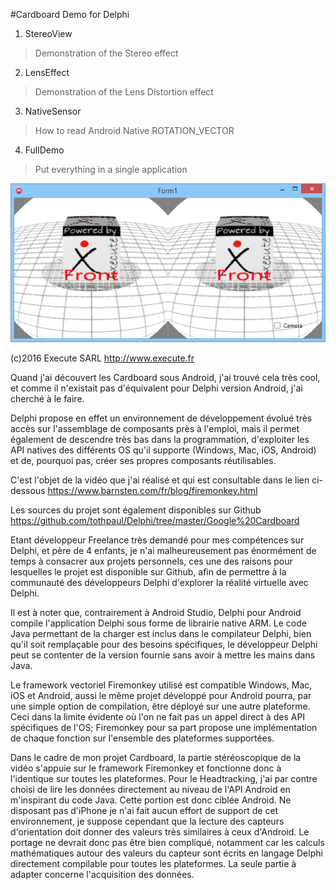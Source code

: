 #Cardboard Demo for Delphi

1. StereoView
> Demonstration of the Stereo effect

2. LensEffect
> Demonstration of the Lens Distortion effect

3. NativeSensor
> How to read Android Native ROTATION_VECTOR

4. FullDemo
> Put everything in a single application

![screenshot](FullDemo.png)

(c)2016 Execute SARL
http://www.execute.fr

Quand j'ai découvert les Cardboard sous Android, j'ai trouvé cela très cool, et comme il n'existait pas d'équivalent pour Delphi version Android, j'ai cherché à le faire.

Delphi propose en effet un environnement de développement évolué très accès sur l'assemblage de composants près à l'emploi, mais il permet également de descendre très bas dans la programmation, d'exploiter les API natives des différents OS qu'il supporte (Windows, Mac, iOS, Android) et de, pourquoi pas, créer ses propres composants réutilisables.

C'est l'objet de la vidéo que j'ai réalisé et qui est consultable dans le lien ci-dessous
https://www.barnsten.com/fr/blog/firemonkey.html

Les sources du projet sont également disponibles sur Github
https://github.com/tothpaul/Delphi/tree/master/Google%20Cardboard

Etant développeur Freelance très demandé pour mes compétences sur Delphi, et père de 4 enfants, je n'ai malheureusement pas énormément de temps à consacrer aux projets personnels, ces une des raisons pour lesquelles le projet est disponible sur Github, afin de permettre à la communauté des développeurs Delphi d'explorer la réalité virtuelle avec Delphi.

Il est à noter que, contrairement à Android Studio, Delphi pour Android compile l'application Delphi sous forme de librairie native ARM. Le code Java permettant de la charger est inclus dans le compilateur Delphi, bien qu'il soit remplaçable pour des besoins spécifiques, le développeur Delphi peut se contenter de la version fournie sans avoir à mettre les mains dans Java.

Le framework vectoriel Firemonkey utilisé est compatible Windows, Mac, iOS et Android, aussi le même projet développé pour Android pourra, par une simple option de compilation, être déployé sur une autre plateforme. Ceci dans la limite évidente où l'on ne fait pas un appel direct à des API spécifiques de l'OS; Firemonkey pour sa part propose une implémentation de chaque fonction sur l'ensemble des plateformes supportées.

Dans le cadre de mon projet Cardboard, la partie stéréoscopique de la vidéo s'appuie sur le framework Firemonkey et fonctionne donc  à l'identique sur toutes les plateformes. Pour le Headtracking, j'ai par contre choisi de lire les données directement au niveau de l'API Android en m'inspirant du code Java. Cette portion est donc ciblée Android. Ne disposant pas d'iPhone je n'ai fait aucun effort de support de cet environnement, je suppose cependant que la lecture des capteurs d'orientation doit donner des valeurs très similaires à ceux d'Android. Le portage ne devrait donc pas être bien compliqué, notamment car les calculs mathématiques autour des valeurs du capteur sont écrits en langage Delphi directement compilable pour toutes les plateformes. La seule partie à adapter concerne l'acquisition des données.
